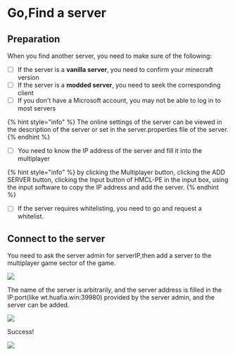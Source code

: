 # Go,Find a server

## Preparation

When you find another server, you need to make sure of the following:

* [ ] If the server is a **vanilla server**, you need to confirm your minecraft version
* [ ] If the server is a **modded server**, you need to seek the corresponding client
* [ ] If you don't have a Microsoft account, you may not be able to log in to most servers

{% hint style="info" %}
The online settings of the server can be viewed in the description of the server or set in the server.properties file of the server.
{% endhint %}

* [ ] You need to know the IP address of the server and fill it into the multiplayer

{% hint style="info" %}
by clicking the Multiplayer button, clicking the ADD SERVER button, clicking the Input button of HMCL-PE in the input box, using the input software to copy the IP address and add the server.
{% endhint %}

* [ ] If the server requires whitelisting, you need to go and request a whitelist.

## Connect to the server

You need to ask the server admin for serverIP,then add a server to the multiplayer game sector of the game.

![](../../.gitbook/assets/Screenshot\_2022-08-16-10-38-32-71\_d17cc25ab2657fb.jpg)

The name of the server is arbitrarily, and the server address is filled in the IP:port(like wt.huafia.win:39980) provided by the server admin, and the server can be added.

![](../../.gitbook/assets/Screenshot\_2022-08-16-10-38-46-15\_d17cc25ab2657fb.jpg)

Success!

![](../../.gitbook/assets/Screenshot\_2022-08-14-08-40-17-81\_d17cc25ab2657fb.jpg)
